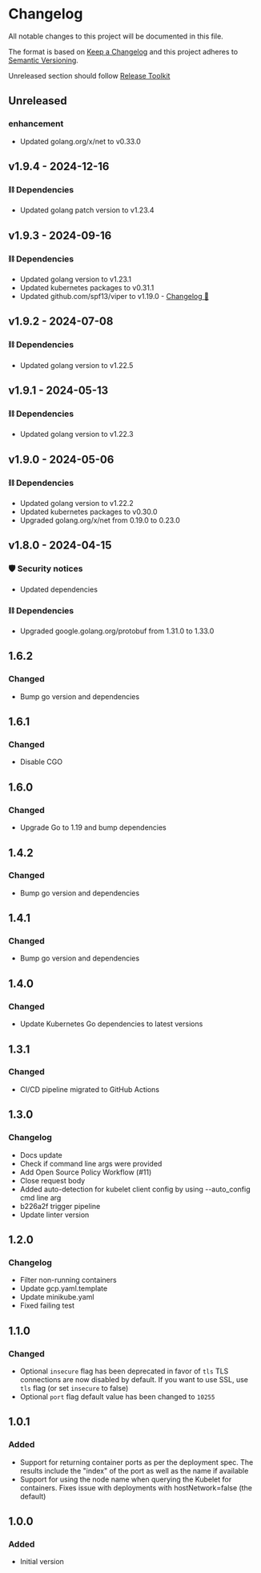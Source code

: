 # Changelog
All notable changes to this project will be documented in this file.

The format is based on [Keep a Changelog](http://keepachangelog.com/)
and this project adheres to [Semantic Versioning](http://semver.org/).

Unreleased section should follow [Release Toolkit](https://github.com/newrelic/release-toolkit#render-markdown-and-update-markdown)

## Unreleased

### enhancement
- Updated golang.org/x/net to v0.33.0

## v1.9.4 - 2024-12-16

### ⛓️ Dependencies
- Updated golang patch version to v1.23.4

## v1.9.3 - 2024-09-16

### ⛓️ Dependencies
- Updated golang version to v1.23.1
- Updated kubernetes packages to v0.31.1
- Updated github.com/spf13/viper to v1.19.0 - [Changelog 🔗](https://github.com/spf13/viper/releases/tag/v1.19.0)

## v1.9.2 - 2024-07-08

### ⛓️ Dependencies
- Updated golang version to v1.22.5

## v1.9.1 - 2024-05-13

### ⛓️ Dependencies
- Updated golang version to v1.22.3

## v1.9.0 - 2024-05-06

### ⛓️ Dependencies
- Updated golang version to v1.22.2
- Updated kubernetes packages to v0.30.0
- Upgraded golang.org/x/net from 0.19.0 to 0.23.0

## v1.8.0 - 2024-04-15

### 🛡️ Security notices
- Updated dependencies

### ⛓️ Dependencies
- Upgraded google.golang.org/protobuf from 1.31.0 to 1.33.0

## 1.6.2
### Changed
- Bump go version and dependencies

## 1.6.1
### Changed
- Disable CGO

## 1.6.0
### Changed
- Upgrade Go to 1.19 and bump dependencies

## 1.4.2
### Changed
- Bump go version and dependencies

## 1.4.1
### Changed
- Bump go version and dependencies

## 1.4.0
### Changed
- Update Kubernetes Go dependencies to latest versions

## 1.3.1
### Changed
- CI/CD pipeline migrated to GitHub Actions

## 1.3.0
### Changelog

- Docs update
- Check if command line args were provided
- Add Open Source Policy Workflow (#11)
- Close request body
- Added auto-detection for kubelet client config by using --auto_config cmd line arg
- b226a2f trigger pipeline
- Update linter version


## 1.2.0
### Changelog

- Filter non-running containers
- Update gcp.yaml.template
- Update minikube.yaml
- Fixed failing test

## 1.1.0
### Changed
   - Optional `insecure` flag has been deprecated in favor of `tls`
     TLS connections are now disabled by default. If you want to use SSL, use `tls` flag (or set `insecure` to false)
- Optional `port` flag default value has been changed to `10255`

## 1.0.1
### Added
- Support for returning container ports as per the deployment spec.
  The results include the "index" of the port as well as the name if available
- Support for using the node name when querying the Kubelet for containers.
  Fixes issue with deployments with hostNetwork=false (the default)
## 1.0.0
### Added
- Initial version
